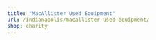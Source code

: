 ```yaml
---
title: "MacAllister Used Equipment"
url: /indianapolis/macallister-used-equipment/
shop: charity
---
```

